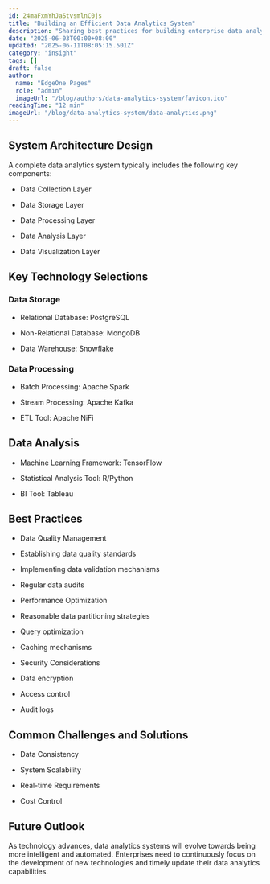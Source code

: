 ```yaml
---
id: 24maFxmYhJaStvsmlnC0js
title: "Building an Efficient Data Analytics System"
description: "Sharing best practices for building enterprise data analytics systems."
date: "2025-06-03T00:00+08:00"
updated: "2025-06-11T08:05:15.501Z"
category: "insight"
tags: []
draft: false
author:
  name: "EdgeOne Pages"
  role: "admin"
  imageUrl: "/blog/authors/data-analytics-system/favicon.ico"
readingTime: "12 min"
imageUrl: "/blog/data-analytics-system/data-analytics.png"
---
```


## **System Architecture Design**

A complete data analytics system typically includes the following key components:

- Data Collection Layer


- Data Storage Layer


- Data Processing Layer


- Data Analysis Layer


- Data Visualization Layer



## **Key Technology Selections**

### **Data Storage**

- Relational Database: PostgreSQL


- Non-Relational Database: MongoDB


- Data Warehouse: Snowflake



### **Data Processing**

- Batch Processing: Apache Spark


- Stream Processing: Apache Kafka 


- ETL Tool: Apache NiFi



## **Data Analysis**

- Machine Learning Framework: TensorFlow


- Statistical Analysis Tool: R/Python


- BI Tool: Tableau



## **Best Practices**

- Data Quality Management

- Establishing data quality standards


- Implementing data validation mechanisms


- Regular data audits




- Performance Optimization

- Reasonable data partitioning strategies


- Query optimization


- Caching mechanisms




- Security Considerations

- Data encryption


- Access control


- Audit logs





## **Common Challenges and Solutions**

- Data Consistency


- System Scalability


- Real-time Requirements


- Cost Control



## **Future Outlook**

As technology advances, data analytics systems will evolve towards being more intelligent and automated. Enterprises need to continuously focus on the development of new technologies and timely update their data analytics capabilities. 

